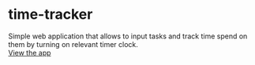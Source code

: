 # time-tracker
Simple web application that allows to input tasks and track time spend on them by turning on relevant timer clock.<br/>
[View the app](https://floating-river-44648.herokuapp.com/ "time-tracker")
